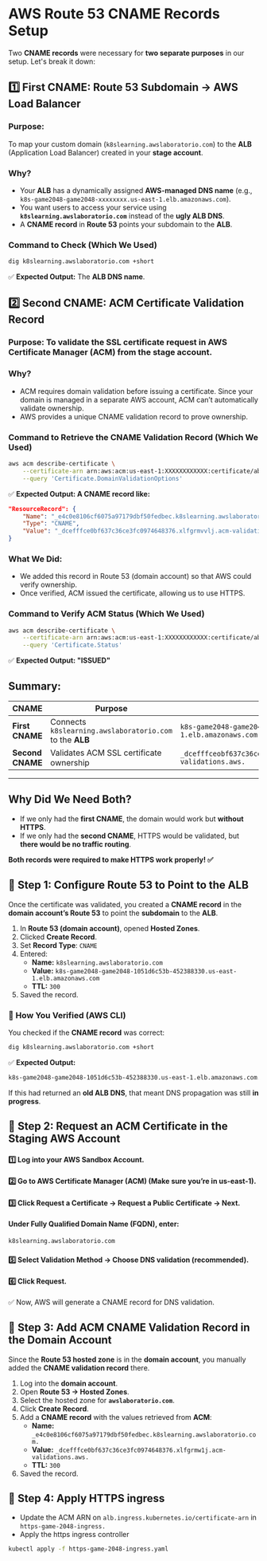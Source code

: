 # AWS Route 53 CNAME Records Setup

Two **CNAME records** were necessary for **two separate purposes** in our setup. Let's break it down:

## 1️⃣ First CNAME: Route 53 Subdomain → AWS Load Balancer

### Purpose:
To map your custom domain (`k8slearning.awslaboratorio.com`) to the **ALB** (Application Load Balancer) created in your **stage account**.

### Why?
- Your **ALB** has a dynamically assigned **AWS-managed DNS name** (e.g., `k8s-game2048-game2048-xxxxxxxx.us-east-1.elb.amazonaws.com`).
- You want users to access your service using **`k8slearning.awslaboratorio.com`** instead of the **ugly ALB DNS**.
- A **CNAME record** in **Route 53** points your subdomain to the **ALB**.

### Command to Check (Which We Used)

```bash
dig k8slearning.awslaboratorio.com +short
```

✅ **Expected Output:** The **ALB DNS name**.

## 2️⃣ Second CNAME: ACM Certificate Validation Record

### Purpose: To validate the SSL certificate request in AWS Certificate Manager (ACM) from the stage account.

### Why?
- ACM requires domain validation before issuing a certificate.
Since your domain is managed in a separate AWS account, ACM can’t automatically validate ownership.
- AWS provides a unique CNAME validation record to prove ownership.

### Command to Retrieve the CNAME Validation Record (Which We Used)
```bash
aws acm describe-certificate \
    --certificate-arn arn:aws:acm:us-east-1:XXXXXXXXXXXX:certificate/abcd1234-5678-90ef-ghij-klmnopqrstuv \
    --query 'Certificate.DomainValidationOptions'
```

✅ **Expected Output: A CNAME record like:**

```json
"ResourceRecord": {
    "Name": "_e4c0e8106cf6075a97179dbf50fedbec.k8slearning.awslaboratorio.com.",
    "Type": "CNAME",
    "Value": "_dcefffce0bf637c36ce3fc0974648376.xlfgrmvvlj.acm-validations.aws."
}
```

###  What We Did:

- We added this record in Route 53 (domain account) so that AWS could verify ownership.
- Once verified, ACM issued the certificate, allowing us to use HTTPS.

### Command to Verify ACM Status (Which We Used)
```bash
aws acm describe-certificate \
    --certificate-arn arn:aws:acm:us-east-1:XXXXXXXXXXXX:certificate/abcd1234-5678-90ef-ghij-klmnopqrstuv \
    --query 'Certificate.Status'
```

✅ **Expected Output: "ISSUED"**


## Summary:

| CNAME  | Purpose  | Points To  |
|---------|----------|------------|
| **First CNAME** | Connects `k8slearning.awslaboratorio.com` to the **ALB** | `k8s-game2048-game2048-xxxxxxxx.us-east-1.elb.amazonaws.com` |
| **Second CNAME** | Validates ACM SSL certificate ownership | `_dcefffceobf637c36ce3fc0974648376.xlfgrmw1j.acm-validations.aws.` |

---

## Why Did We Need Both?

- If we only had the **first CNAME**, the domain would work but **without HTTPS**.
- If we only had the **second CNAME**, HTTPS would be validated, but **there would be no traffic routing**.

**Both records were required to make HTTPS work properly! ✅**

## 📌 Step 1: Configure Route 53 to Point to the ALB

Once the certificate was validated, you created a **CNAME record** in the **domain account’s Route 53** to point the **subdomain** to the **ALB**.

1. In **Route 53 (domain account)**, opened **Hosted Zones**.
2. Clicked **Create Record**.
3. Set **Record Type**: `CNAME`
4. Entered:
   - **Name:** `k8slearning.awslaboratorio.com`
   - **Value:** `k8s-game2048-game2048-1051d6c53b-452388330.us-east-1.elb.amazonaws.com`
   - **TTL:** `300`
5. Saved the record.

### 🔹 How You Verified (AWS CLI)
You checked if the **CNAME record** was correct:

```bash
dig k8slearning.awslaboratorio.com +short
```

✅ **Expected Output:**

```bash
k8s-game2048-game2048-1051d6c53b-452388330.us-east-1.elb.amazonaws.com.
```

If this had returned an **old ALB DNS**, that meant DNS propagation was still **in progress**.

## 📌 Step 2: Request an ACM Certificate in the Staging AWS Account

#### 1️⃣ Log into your AWS Sandbox Account.
#### 2️⃣ Go to AWS Certificate Manager (ACM) (Make sure you’re in us-east-1).
#### 3️⃣ Click Request a Certificate → Request a Public Certificate → Next.
#### Under Fully Qualified Domain Name (FQDN), enter:
```bash
k8slearning.awslaboratorio.com
```
#### 5️⃣ Select Validation Method → Choose DNS validation (recommended).
#### 6️⃣ Click Request.

✅ Now, AWS will generate a CNAME record for DNS validation.


## 📌 Step 3: Add ACM CNAME Validation Record in the Domain Account

Since the **Route 53 hosted zone** is in the **domain account**, you manually added the **CNAME validation record** there.
 
1. Log into the **domain account**.
2. Open **Route 53 → Hosted Zones**.
3. Select the hosted zone for **`awslaboratorio.com`**.
4. Click **Create Record**.
5. Add a **CNAME record** with the values retrieved from **ACM**:
   - **Name:** `_e4c0e8106cf6075a97179dbf50fedbec.k8slearning.awslaboratorio.com.`
   - **Value:** `_dcefffce0bf637c36ce3fc0974648376.xlfgrmw1j.acm-validations.aws.`
   - **TTL:** `300`
6. Saved the record.

## 📌 Step 4: Apply HTTPS ingress
- Update the ACM ARN on ```alb.ingress.kubernetes.io/certificate-arn``` in ```https-game-2048-ingress.```
- Apply the https ingress controller
```bash
kubectl apply -f https-game-2048-ingress.yaml
```